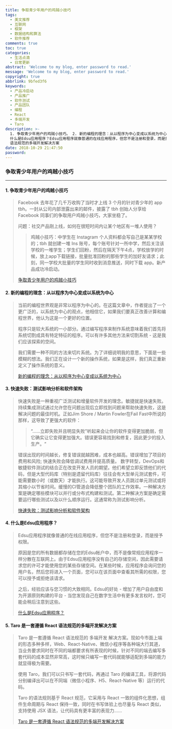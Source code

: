 ```yaml
---
title: 争取青少年用户的鸡贼小技巧
tags:
  - 美文推荐
  - 互联网
  - 框架
  - 数据结构和算法
  - 软件推荐
comments: true
toc: true
categories:
  - 生活点滴
  - 日常更新
abstract: 'Welcome to my blog, enter password to read.'
message: 'Welcome to my blog, enter password to read.'
copyright: true
abbrlink: 9bfed3f6
keywords:
  - 产品冷启动
  - 产品推广
  - 软件测试
  - 产品团队
  - 编程
  - React
  - 多端开发
  - Taro
description: >-
  1. 争取青少年用户的鸡贼小技巧。 2. 新的编程的理念：从以程序为中心变成以系统为中心。 3. 快速失败：测试影响分析和软件架构。4.
  什么是Edsu应用程序？Edsu应用程序就像普通的在线应用程序，但您不是注册和登录，而是授予权限。  5. Taro 是一套遵循 React
  语法规范的多端开发解决方案
date: 2018-10-29 21:47:50
password:
---
```

<script type="text/javascript" src="/js/src/bai.js"></script>

### 争取青少年用户的鸡贼小技巧
---
#### 1. 争取青少年用户的鸡贼小技巧
> Facebook 去年花了几千万收购了当时才上线 3 个月的针对青少年的 app tbh。一封从公司内部泄露出来的邮件，披露了 tbh 创始人分享给 Facebook 同事们的争取用户鸡贼小技巧，大家坐稳了。
>
> 问题：社交产品刚上线，如何在很短时间内让某个地区有一堆人使用？
>> 鸡贼小技巧：中学生在 Instagram 个人资料都会写自己是某某学校的；tbh 就创建一堆 Ins 账号，每个账号针对一所中学，然后关注该学校的一堆学生；学生们回粉，然后在隔天下午4点，学校放学的时候，放上app下载链接，批量批准回粉的那些学生的加好友请求；此刻，同一学校大批量的学生同时收到消息推送，同时下载 app。新产品成功冷启动。
>
> [争取青少年用户的鸡贼小技巧](https://www.buzzfeednews.com/article/ryanmac/facebooks-teens-tbh-psychological-trick-memo)

#### 2. 新的编程的理念：从以程序为中心变成以系统为中心
> 当前的编程世界观是非常以程序为中心的。在这篇文章中，作者提出了一个更广泛的，以系统为中心的观点，他相信它，如果我们要真正改善计算和编程世界，他认为这是一个更好的位置。
>
> 程序只是较大系统的一小部分。通过编写程序来制作系统意味着我们首先将系统切割成具有特定特征的程序。可以有许多其他方法来切割系统 - 这是我们应该探索的空间。
>
> 我们需要一种不同的方法来切片系统。为了详细说明我的意思，下面是一些模糊的想法。我们正在设计一个新的操作系统，如果是这样，我们真正重新定义了操作系统的意义。
>
> [ 新的编程的理念：从以程序为中心变成以系统为中心](https://shalabh.com/programmable-systems/systems-not-programs.html)

#### 3. 快速失败：测试影响分析和软件架构
> 快速失败是一种重视广泛测试和增量软件开发的理念。敏捷就是快速失败。持续集成测试通过允许您在问题出现后立即找到问题来帮助快速失败，这是解决问题的最佳时机。正如Jim Shore / Martin Fowler在Fail Fast中所说的那样，这导致了更强大的软件：
>> “......立即失败并且明显失败”听起来会让你的软件变得更加脆弱，但它确实让它变得更加强大。错误更容易找到和修复，因此更少的投入生产。“
>
> 错误出现的时间越长，修复错误就越困难，成本也越高。错误增加了项目的费用和风险; 快速失败会降低调试费用并提高质量。
> 数字转型，DevOps和敏捷软件测试的结合正在改变开发人员的期望。他们希望立即反馈他们的代码，但是大型代码库（特别是遗留代码库）往往会有大型单元测试套件，可能需要数小时（或数天）才能执行。这可能导致开发人员跳过单元测试或将其缩小以节省时间。缓慢的CI管道会降低整个团队的工作效率。一种解决方案是确定哪些模块可以并行或分布式构建和测试。第二种解决方案是确定需要运行哪些测试以及以什么顺序运行。这通常称为测试影响分析。
>
> [快速失败：测试影响分析和软件架构](https://lattix.com/dev/index.php?q=blog/2018/10/26/failing-fast-test-impact-analysis-and-software-architecture)

#### 4. 什么是Edsu应用程序？
> Edsu应用程序就像普通的在线应用程序，但您不是注册和登录，而是授予权限。
>
> 原因是您的所有数据都存储在您的Edsu帐户中，而不是像常规应用程序一样分散在互联网上。由于Edsu应用程序没有自己的存储空间，因此需要请求您的许可才能使用您的某些存储空间。在某些时候，应用程序会询问您的用户名，然后您将进入一个页面，您可以在该页面中查看其所需的权限，您可以授予或拒绝该请求。
>
> 之后，经验应该与您习惯的大致相同。Edsu的好处 - 增加了用户自由度和为开源原则构建的平台 - 当您发现自己在数字生活中有更多发言权时，您可能会稍后注意到这些。
>
> [什么是Edsu应用程序？](https://edsu.org/what-is-an-edsu-app/)

#### 5. Taro 是一套遵循 React 语法规范的多端开发解决方案
> Taro 是一套遵循 React 语法规范的 多端开发 解决方案。现如今市面上端的形态多种多样，Web、React-Native、微信小程序等各种端大行其道，当业务要求同时在不同的端都要求有所表现的时候，针对不同的端去编写多套代码的成本显然非常高，这时候只编写一套代码就能够适配到多端的能力就显得极为需要。
>
> 使用 Taro，我们可以只书写一套代码，再通过 Taro 的编译工具，将源代码分别编译出可以在不同端（微信小程序、H5、React-Native 等）运行的代码。
>
> Taro 的语法规则基于 React 规范，它采用与 React 一致的组件化思想，组件生命周期与 React 保持一致，同时在书写体验上也尽量与 React 类似，支持使用 JSX 语法，让代码具有更丰富的表现力……
>
> [Taro 是一套遵循 React 语法规范的多端开发解决方案](https://github.com/NervJS/taro)

